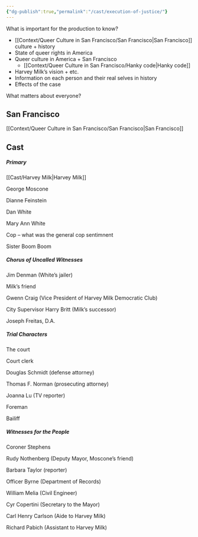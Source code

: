 ```yaml
---
{"dg-publish":true,"permalink":"/cast/execution-of-justice/"}
---
```


What is important for the production to know?

- [[Context/Queer Culture in San Francisco/San Francisco\|San Francisco]] culture + history
- State of queer rights in America
- Queer culture in America + San Francisco
	- [[Context/Queer Culture in San Francisco/Hanky code\|Hanky code]]
- Harvey Milk’s vision + etc.
- Information on each person and their real selves in history
- Effects of the case

What matters about everyone?

## San Francisco

[[Context/Queer Culture in San Francisco/San Francisco\|San Francisco]]
## Cast

##### *Primary*

[[Cast/Harvey Milk\|Harvey Milk]]

George Moscone

Dianne Feinstein

Dan White

Mary Ann White

Cop – what was the general cop sentimnent

Sister Boom Boom

##### *Chorus of Uncalled Witnesses*

Jim Denman (White’s jailer)

Milk’s friend

Gwenn Craig (Vice President of Harvey Milk Democratic Club)

City Supervisor Harry Britt (Milk’s successor)

Joseph Freitas, D.A.
##### _Trial Characters_

The court

Court clerk

Douglas Schmidt (defense attorney)

Thomas F. Norman (prosecuting attorney)

Joanna Lu (TV reporter)

Foreman

Bailiff

##### _Witnesses for the People_

Coroner Stephens

Rudy Nothenberg (Deputy Mayor, Moscone’s friend)

Barbara Taylor (reporter)

Officer Byrne (Department of Records)

William Melia (Civil Engineer)

Cyr Copertini (Secretary to the Mayor)

Carl Henry Carlson (Aide to Harvey Milk)

Richard Pabich (Assistant to Harvey Milk)